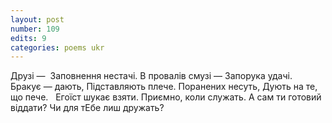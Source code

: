 ```yaml
---
layout: post
number: 109
edits: 9
categories: poems ukr
---
```


Друзі — 
Заповнення нестачі. 
В провалів смузі —
Запорука удачі.
 
Бракує — дають,
Підставляють плече.
Поранених несуть, 
Дують на те, що пече. 
 
Егоїст шукає взяти. 
Приємно, коли служать. 
А сам ти готовий віддати? 
Чи для тEбе лиш дружать?
